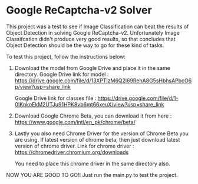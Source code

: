 # Google ReCaptcha-v2 Solver

This project was a test to see if Image Classification can beat the results of Object Detection in solving Google ReCaptcha-v2. Unfortunately Image Classifcation didn't produce very good results, so that concludes that Object Detection should be the way to go for these kind of tasks.

To test this project, follow the instructions below:
1. Download the model from Google Drive and place it in the same directory. 
   Google Drive link for model : https://drive.google.com/file/d/13XPTlzM6Q2l69RehA8G5sHbhsAPbcO6p/view?usp=share_link
   
   Google Drive link for classes file : https://drive.google.com/file/d/1-0IKnkoEkM2UTJu91HPK8vb6mt66xeuX/view?usp=share_link
   

2. Download Google Chrome Beta, you can download it from here : https://www.google.com/intl/en_pk/chrome/beta/

3. Lastly you also need Chrome Driver for the version of Chrome Beta you are using. If latest version of chrome beta, then just download latest version of chrome driver.
   Link for chrome driver : https://chromedriver.chromium.org/downloads
   
   You need to place this chrome driver in the same directory also.

NOW YOU ARE GOOD TO GO!!
Just run the main.py to test the project.
